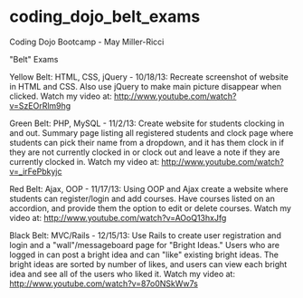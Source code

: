 coding_dojo_belt_exams
====================

Coding Dojo Bootcamp - May Miller-Ricci

"Belt" Exams

Yellow Belt: HTML, CSS, jQuery - 10/18/13:
Recreate screenshot of website in HTML and CSS.  Also use jQuery to make main picture disappear when clicked.
Watch my video at: http://www.youtube.com/watch?v=SzEOrRlm9hg

Green Belt: PHP, MySQL - 11/2/13:
Create website for students clocking in and out.  Summary page listing all registered students and clock page where students can pick their name from a dropdown, and it has them clock in if they are not currently clocked in or clock out and leave a note if they are currently clocked in.
Watch my video at: http://www.youtube.com/watch?v=_irFePbkyjc

Red Belt: Ajax, OOP - 11/17/13:
Using OOP and Ajax create a website where students can register/login and add courses.  Have courses listed on an accordion, and provide them the option to edit or delete courses.
Watch my video at: http://www.youtube.com/watch?v=AOoQ13hxJfg

Black Belt: MVC/Rails - 12/15/13:
Use Rails to create user registration and login and a "wall"/messageboard page for "Bright Ideas."  Users who are logged in can post a bright idea and can "like" existing bright ideas.  The bright ideas are sorted by number of likes, and users can view each bright idea and see all of the users who liked it.
Watch my video at: http://www.youtube.com/watch?v=87o0NSkWw7s